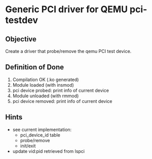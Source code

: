# Generic PCI driver for QEMU pci-testdev

## Objective

Create a driver that probe/remove the qemu PCI test device.

## Definition of Done

1. Compilation OK (.ko generated)
2. Module loaded (with insmod)
3. pci device probed: print info of current device
4. Module unloaded (with rmmod)
5. pci device removed: print info of current device

## Hints

- see current implementation:
  - pci_device_id table
  - probe/remove
  - init/exit
- update vid:pid retrieved from lspci

